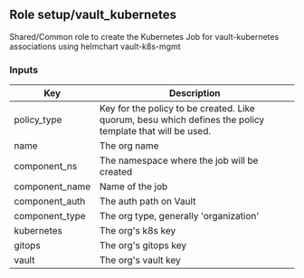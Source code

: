 [//]: # (##############################################################################################)
[//]: # (Copyright Accenture. All Rights Reserved.)
[//]: # (SPDX-License-Identifier: Apache-2.0)
[//]: # (##############################################################################################)

## Role setup/vault_kubernetes

Shared/Common role to create the Kubernetes Job for vault-kubernetes associations using helmchart vault-k8s-mgmt

### Inputs

| Key        | Description                                 |
|------------|---------------------------------------------|
| policy_type       | Key for the policy to be created. Like quorum, besu which defines the policy template that will be used.|
| name  | The org name |
| component_ns | The namespace where the job will be created |
| component_name | Name of the job |
| component_auth | The auth path on Vault |
| component_type | The org type, generally 'organization' |
| kubernetes | The org's k8s key |
| gitops | The org's gitops key |
| vault | The org's vault key |
